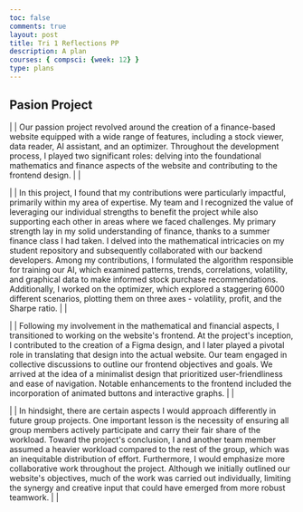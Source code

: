 ```yaml
---
toc: false
comments: true
layout: post
title: Tri 1 Reflections PP
description: A plan
courses: { compsci: {week: 12} }
type: plans
---
```


## Pasion Project

| | Our passion project revolved around the creation of a finance-based website equipped with a wide range of features, including a stock viewer, data reader, AI assistant, and an optimizer. Throughout the development process, I played two significant roles: delving into the foundational mathematics and finance aspects of the website and contributing to the frontend design. | | 

| | In this project, I found that my contributions were particularly impactful, primarily within my area of expertise. My team and I recognized the value of leveraging our individual strengths to benefit the project while also supporting each other in areas where we faced challenges. My primary strength lay in my solid understanding of finance, thanks to a summer finance class I had taken. I delved into the mathematical intricacies on my student repository and subsequently collaborated with our backend developers. Among my contributions, I formulated the algorithm responsible for training our AI, which examined patterns, trends, correlations, volatility, and graphical data to make informed stock purchase recommendations. Additionally, I worked on the optimizer, which explored a staggering 6000 different scenarios, plotting them on three axes - volatility, profit, and the Sharpe ratio. | | 

| | Following my involvement in the mathematical and financial aspects, I transitioned to working on the website's frontend. At the project's inception, I contributed to the creation of a Figma design, and I later played a pivotal role in translating that design into the actual website. Our team engaged in collective discussions to outline our frontend objectives and goals. We arrived at the idea of a minimalist design that prioritized user-friendliness and ease of navigation. Notable enhancements to the frontend included the incorporation of animated buttons and interactive graphs. | | 

| | In hindsight, there are certain aspects I would approach differently in future group projects. One important lesson is the necessity of ensuring all group members actively participate and carry their fair share of the workload. Toward the project's conclusion, I and another team member assumed a heavier workload compared to the rest of the group, which was an inequitable distribution of effort. Furthermore, I would emphasize more collaborative work throughout the project. Although we initially outlined our website's objectives, much of the work was carried out individually, limiting the synergy and creative input that could have emerged from more robust teamwork. | | 

